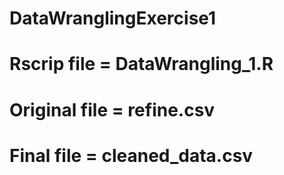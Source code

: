 # DataWranglingExercise1
# Rscrip file = DataWrangling_1.R
# Original file = refine.csv
# Final file = cleaned_data.csv
